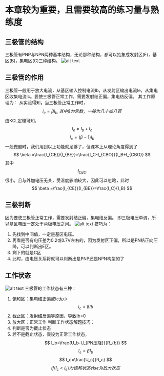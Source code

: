 # 本章较为重要，且需要较高的练习量与熟练度
## 三极管的结构
三极管有PNP与NPN两种基本结构，无论那种结构，都可以抽象成发射区(E)，基区(B)，集电区(C)三种结构。
![alt text](https://img-blog.csdnimg.cn/46db650ebb384ee197c5bb3894af1ca6.png)
## 三极管的作用
三极管一般用于放大电流，从基区输入控制电流Ib，从发射区输出电流Ie，从集电区收集电流Ic。要使三极管正常工作，需要发射结正偏，集电结反偏。
其工作原理为：
从实验得知，当三极管正常工作时，
$$
I_e=\beta I_b,其中\beta 为常数，一般为几十或几百
$$
由KCL定理可知，
$$ I_e=I_b+I_c $$
$$ I_c=(\beta -1)I_b$$
一般做题时，我们用到以上功能就足够了，但课本上从理论角度得到了
$$
\beta =\frac{I_{CE}}{I_{BE}}=\frac{I_C-I_{CBO}}{I_B+I_{CBO}}
$$
其中$$ I_{CBO}$$很小，且与外加电压无关，受温度影响较大，因此可以忽略，此时
$$
\beta =\frac{I_{CE}}{I_{BE}}=\frac{I_C}{I_B}
$$
## 三极判断
因为要使三极管正常工作，需要发射结正偏，集电结反偏。
即三极电压单调，所以基区电压一定处于两极电压之间。
![alt text](https://pic2.zhimg.com/v2-76fa030ee95192df6f41bfc22a130909_r.jpg)
技巧为：
1. 先找到中间值，一定是基区电压。
2. 再看是否有电压差为0.2或0.7V左右的，因为发射区正偏，所以是PN结正向压降。可以判断出E区。
3. 剩下的就是C区
4. 此时，由电压关系将就可以判断出是PNP还是NPN构型的了
## 工作状态
![alt text](https://img-blog.csdnimg.cn/caf4284d3bdf449fa43f83b619d77d75.png?x-oss-process=image/watermark,type_d3F5LXplbmhlaQ,shadow_50,text_Q1NETiBAUmljYXJkb3h4eA==,size_18,color_FFFFFF,t_70,g_se,x_16#pic_center)
三极管的工作状态有三种：
1. 饱和区：集电结正偏或Ic太小
$$
I_c<\beta Ib
$$
2. 截止区：发射结反偏等原因，导致Ib=0
3. 放大区：正常工作
判断工作状态解题技巧：
1. 判断是否为截止状态
2. 若不是截止状态，假设为正常工作状态，
$$
I_b=\frac{U_b-U_{PN压降}}{R_{b}}
$$
$$
I_e=\beta I_b
$$
$$
I_c=\frac{U_c}{R_c}
$$
$$
if(I_c<I_e){
    为饱和状态
}else{
    为放大状态
}
$$
